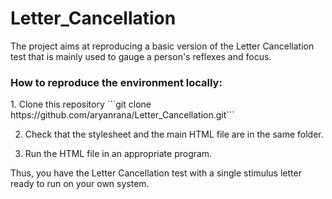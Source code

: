 # Letter_Cancellation

The project aims at reproducing a basic version of the Letter Cancellation test that is mainly used to gauge a person's reflexes
and focus.

<h3><strong>How to reproduce the environment locally:</strong></h3>
1. Clone this repository
   ```git clone https://github.com/aryanrana/Letter_Cancellation.git```
   
2. Check that the stylesheet and the main HTML file are in the same folder.

3. Run the HTML file in an appropriate program.

Thus, you have the Letter Cancellation test with a single stimulus letter ready to run on your own system.
